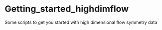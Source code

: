 # Getting_started_highdimflow
Some scripts to get you started with high dimensional flow symmetry data
